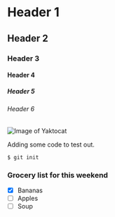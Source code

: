 # Header 1
## Header 2
### Header 3
#### Header 4
##### Header 5
###### Header 6


![Image of Yaktocat](https://octodex.github.com/images/yaktocat.png)



Adding some code to test out. 

```
$ git init 
```



### Grocery list for this weekend

- [X] Bananas
- [ ] Apples
- [ ] Soup
